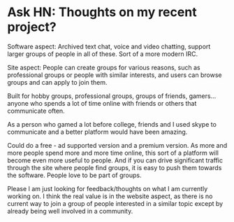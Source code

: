 # Ask HN: Thoughts on my recent project?

Software aspect: Archived text chat, voice and video chatting, support larger groups of people in all of these. Sort of a more modern IRC.<p>Site aspect: People can create groups for various reasons, such as professional groups or people with similar interests, and users can browse groups and can apply to join them.<p>Built for hobby groups, professional groups, groups of friends, gamers... anyone who spends a lot of time online with friends or others that communicate often.<p>As a person who gamed a lot before college, friends and I used skype to communicate and a better platform would have been amazing.<p>Could do a free - ad supported version and a premium version. As more and more people spend more and more time online, this sort of a platform will become even more useful to people. And if you can drive significant traffic through the site where people find groups, it is easy to push them towards the software. People love to be part of groups.<p>Please I am just looking for feedback&#x2F;thoughts on what I am currently working on. I think the real value is in the website aspect, as there is no current way to join a group of people interested in a similar topic except by already being well involved in a community.
